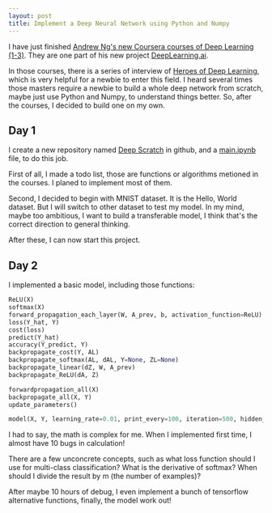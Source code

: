 ```yaml
---
layout: post
title: Implement a Deep Neural Network using Python and Numpy
---
```


I have just finished [Andrew Ng's new Coursera courses of Deep Learning (1-3)][1]. They are one part of his new project [DeepLearning.ai][2].

In those courses, there is a series of interview of [Heroes of Deep Learning][3], which is very helpful for a newbie to enter this field. I heard several times those masters require a newbie to build a whole deep network from scratch, maybe just use Python and Numpy, to understand things better. So, after the courses, I decided to build one on my own.

## Day 1

I create a new repository named [Deep Scratch][4] in github, and a [main.ipynb][5] file, to do this job.

First of all, I made a todo list, those are functions or algorithms metioned in the courses. I planed to implement most of them.

Second, I decided to begin with MNIST dataset. It is the Hello, World dataset. But I will switch to other dataset to test my model. In my mind, maybe too ambitious, I want to build a transferable model, I think that's the correct direction to general thinking.

After these, I can now start this project.

## Day 2

I implemented a basic model, including those functions:

```python
ReLU(X)
softmax(X)
forward_propagation_each_layer(W, A_prev, b, activation_function=ReLU)
loss(Y_hat, Y)
cost(loss)
predict(Y_hat)
accuracy(Y_predict, Y)
backpropagate_cost(Y, AL)
backpropagate_softmax(AL, dAL, Y=None, ZL=None)
backpropagate_linear(dZ, W, A_prev)
backpropagate_ReLU(dA, Z)

forwardpropagation_all(X)
backpropagate_all(X, Y)
update_parameters()

model(X, Y, learning_rate=0.01, print_every=100, iteration=500, hidden_layers=[100], batch_size=128)
```

I had to say, the math is complex for me. When I implemented first time, I almost have 10 bugs in calculation!

There are a few unconcrete concepts, such as what loss function should I use for multi-class classification? What is the derivative of softmax? When should I divide the result by m (the number of examples)?

After maybe 10 hours of debug, I even implement a bunch of tensorflow alternative functions, finally, the model work out!



[1]:https://www.coursera.org/specializations/deep-learning
[2]:https://www.deeplearning.ai/
[3]:https://youtu.be/-eyhCTvrEtE?list=PLfsVAYSMwsksjfpy8P2t_I52mugGeA5gR
[4]:https://github.com/liusida/DeepScratch
[5]:https://github.com/liusida/DeepScratch/blob/master/main.ipynb

